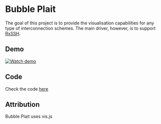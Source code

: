 # Bubble Plait
The goal of this project is to provide the visualisation capabilities for any type of interconnection schemes. The main driver, however, is to support [RxSSH](https://rxssh.com).
## Demo
[![Watch demo](https://img.youtube.com/vi/jjB7Kd_B94k/0.jpg)](https://www.youtube.com/watch?v=jjB7Kd_B94k)

## Code
Check the code [here](https://github.com/4ndyc0d3s/bubbleplait)

## Attribution
Bubble Plait uses vis.js
